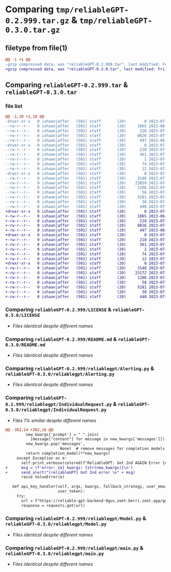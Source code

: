 # Comparing `tmp/reliableGPT-0.2.999.tar.gz` & `tmp/reliableGPT-0.3.0.tar.gz`

## filetype from file(1)

```diff
@@ -1 +1 @@
-gzip compressed data, was "reliableGPT-0.2.999.tar", last modified: Fri Jul 14 04:20:24 2023, max compression
+gzip compressed data, was "reliableGPT-0.3.0.tar", last modified: Fri Jul 14 04:42:11 2023, max compression
```

## Comparing `reliableGPT-0.2.999.tar` & `reliableGPT-0.3.0.tar`

### file list

```diff
@@ -1,19 +1,19 @@
-drwxr-xr-x   0 ishaanjaffer   (501) staff       (20)        0 2023-07-14 04:20:24.373581 reliableGPT-0.2.999/
--rw-r--r--   0 ishaanjaffer   (501) staff       (20)     1065 2023-06-20 20:42:37.000000 reliableGPT-0.2.999/LICENSE
--rw-r--r--   0 ishaanjaffer   (501) staff       (20)      220 2023-07-14 04:20:24.373478 reliableGPT-0.2.999/PKG-INFO
--rw-r--r--   0 ishaanjaffer   (501) staff       (20)     8826 2023-07-14 01:03:18.000000 reliableGPT-0.2.999/README.md
--rw-r--r--   0 ishaanjaffer   (501) staff       (20)      497 2023-06-28 20:45:06.000000 reliableGPT-0.2.999/pyproject.toml
-drwxr-xr-x   0 ishaanjaffer   (501) staff       (20)        0 2023-07-14 04:20:24.372142 reliableGPT-0.2.999/reliableGPT.egg-info/
--rw-r--r--   0 ishaanjaffer   (501) staff       (20)      220 2023-07-14 04:20:24.000000 reliableGPT-0.2.999/reliableGPT.egg-info/PKG-INFO
--rw-r--r--   0 ishaanjaffer   (501) staff       (20)      361 2023-07-14 04:20:24.000000 reliableGPT-0.2.999/reliableGPT.egg-info/SOURCES.txt
--rw-r--r--   0 ishaanjaffer   (501) staff       (20)        1 2023-07-14 04:20:24.000000 reliableGPT-0.2.999/reliableGPT.egg-info/dependency_links.txt
--rw-r--r--   0 ishaanjaffer   (501) staff       (20)       74 2023-07-14 04:20:24.000000 reliableGPT-0.2.999/reliableGPT.egg-info/requires.txt
--rw-r--r--   0 ishaanjaffer   (501) staff       (20)       12 2023-07-14 04:20:24.000000 reliableGPT-0.2.999/reliableGPT.egg-info/top_level.txt
-drwxr-xr-x   0 ishaanjaffer   (501) staff       (20)        0 2023-07-14 04:20:24.373205 reliableGPT-0.2.999/reliablegpt/
--rw-r--r--   0 ishaanjaffer   (501) staff       (20)     3148 2023-07-14 01:03:18.000000 reliableGPT-0.2.999/reliablegpt/Alerting.py
--rw-r--r--   0 ishaanjaffer   (501) staff       (20)    23059 2023-07-14 04:20:02.000000 reliableGPT-0.2.999/reliablegpt/IndividualRequest.py
--rw-r--r--   0 ishaanjaffer   (501) staff       (20)     1286 2023-07-02 02:49:46.000000 reliableGPT-0.2.999/reliablegpt/Model.py
--rw-r--r--   0 ishaanjaffer   (501) staff       (20)       58 2023-07-10 15:34:25.000000 reliableGPT-0.2.999/reliablegpt/__init__.py
--rw-r--r--   0 ishaanjaffer   (501) staff       (20)     5281 2023-07-14 01:20:06.000000 reliableGPT-0.2.999/reliablegpt/main.py
--rw-r--r--   0 ishaanjaffer   (501) staff       (20)       38 2023-07-14 04:20:24.373614 reliableGPT-0.2.999/setup.cfg
--rw-r--r--   0 ishaanjaffer   (501) staff       (20)      440 2023-07-14 04:20:15.000000 reliableGPT-0.2.999/setup.py
+drwxr-xr-x   0 ishaanjaffer   (501) staff       (20)        0 2023-07-14 04:42:11.311621 reliableGPT-0.3.0/
+-rw-r--r--   0 ishaanjaffer   (501) staff       (20)     1065 2023-06-20 20:42:37.000000 reliableGPT-0.3.0/LICENSE
+-rw-r--r--   0 ishaanjaffer   (501) staff       (20)      218 2023-07-14 04:42:11.311488 reliableGPT-0.3.0/PKG-INFO
+-rw-r--r--   0 ishaanjaffer   (501) staff       (20)     8826 2023-07-14 01:03:18.000000 reliableGPT-0.3.0/README.md
+-rw-r--r--   0 ishaanjaffer   (501) staff       (20)      497 2023-06-28 20:45:06.000000 reliableGPT-0.3.0/pyproject.toml
+drwxr-xr-x   0 ishaanjaffer   (501) staff       (20)        0 2023-07-14 04:42:11.309997 reliableGPT-0.3.0/reliableGPT.egg-info/
+-rw-r--r--   0 ishaanjaffer   (501) staff       (20)      218 2023-07-14 04:42:11.000000 reliableGPT-0.3.0/reliableGPT.egg-info/PKG-INFO
+-rw-r--r--   0 ishaanjaffer   (501) staff       (20)      361 2023-07-14 04:42:11.000000 reliableGPT-0.3.0/reliableGPT.egg-info/SOURCES.txt
+-rw-r--r--   0 ishaanjaffer   (501) staff       (20)        1 2023-07-14 04:42:11.000000 reliableGPT-0.3.0/reliableGPT.egg-info/dependency_links.txt
+-rw-r--r--   0 ishaanjaffer   (501) staff       (20)       74 2023-07-14 04:42:11.000000 reliableGPT-0.3.0/reliableGPT.egg-info/requires.txt
+-rw-r--r--   0 ishaanjaffer   (501) staff       (20)       12 2023-07-14 04:42:11.000000 reliableGPT-0.3.0/reliableGPT.egg-info/top_level.txt
+drwxr-xr-x   0 ishaanjaffer   (501) staff       (20)        0 2023-07-14 04:42:11.311282 reliableGPT-0.3.0/reliablegpt/
+-rw-r--r--   0 ishaanjaffer   (501) staff       (20)     3148 2023-07-14 01:03:18.000000 reliableGPT-0.3.0/reliablegpt/Alerting.py
+-rw-r--r--   0 ishaanjaffer   (501) staff       (20)    23172 2023-07-14 04:39:51.000000 reliableGPT-0.3.0/reliablegpt/IndividualRequest.py
+-rw-r--r--   0 ishaanjaffer   (501) staff       (20)     1286 2023-07-02 02:49:46.000000 reliableGPT-0.3.0/reliablegpt/Model.py
+-rw-r--r--   0 ishaanjaffer   (501) staff       (20)       58 2023-07-10 15:34:25.000000 reliableGPT-0.3.0/reliablegpt/__init__.py
+-rw-r--r--   0 ishaanjaffer   (501) staff       (20)     5281 2023-07-14 04:21:08.000000 reliableGPT-0.3.0/reliablegpt/main.py
+-rw-r--r--   0 ishaanjaffer   (501) staff       (20)       38 2023-07-14 04:42:11.311669 reliableGPT-0.3.0/setup.cfg
+-rw-r--r--   0 ishaanjaffer   (501) staff       (20)      440 2023-07-14 04:42:03.000000 reliableGPT-0.3.0/setup.py
```

### Comparing `reliableGPT-0.2.999/LICENSE` & `reliableGPT-0.3.0/LICENSE`

 * *Files identical despite different names*

### Comparing `reliableGPT-0.2.999/README.md` & `reliableGPT-0.3.0/README.md`

 * *Files identical despite different names*

### Comparing `reliableGPT-0.2.999/reliablegpt/Alerting.py` & `reliableGPT-0.3.0/reliablegpt/Alerting.py`

 * *Files identical despite different names*

### Comparing `reliableGPT-0.2.999/reliablegpt/IndividualRequest.py` & `reliableGPT-0.3.0/reliablegpt/IndividualRequest.py`

 * *Files 1% similar despite different names*

```diff
@@ -382,14 +382,16 @@
         new_kwargs['prompt'] = " ".join(
           [message["content"] for message in new_kwargs['messages']])
         new_kwargs.pop('messages',
                        None)  # remove messages for completion models
         return completion_model(**new_kwargs)
     except Exception as e:
       self.print_verbose(colored(f"ReliableGPT: Got 2nd AGAIN Error {e}", "red"))
+      msg = (f'error: {e} kwargs: {str(new_kwargs)}\n')
+      send_alert("[reliableGPT] Got 2nd error \n" + msg)
       raise ValueError(e)
 
   def api_key_handler(self, args, kwargs, fallback_strategy, user_email,
                       user_token):
     try:
       url = f"https://reliable-gpt-backend-9gus.zeet-berri.zeet.app/get_keys?user_email={user_email}&user_token={user_token}"
       response = requests.get(url)
```

### Comparing `reliableGPT-0.2.999/reliablegpt/Model.py` & `reliableGPT-0.3.0/reliablegpt/Model.py`

 * *Files identical despite different names*

### Comparing `reliableGPT-0.2.999/reliablegpt/main.py` & `reliableGPT-0.3.0/reliablegpt/main.py`

 * *Files identical despite different names*

